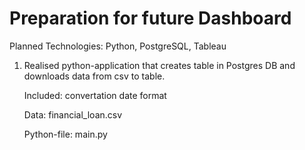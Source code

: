 # Preparation for future Dashboard

Planned Technologies: Python, PostgreSQL, Tableau

1. Realised python-application that creates table in Postgres DB and downloads data from csv to table.

   Included: convertation date format
   
   Data: financial_loan.csv
   
   Python-file: main.py
